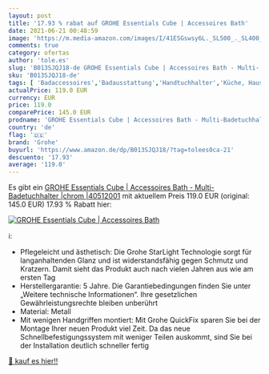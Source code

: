 ```yaml
---
layout: post
title: '17.93 % rabat auf GROHE Essentials Cube | Accessoires Bath'
date: 2021-06-21 00:48:59
image: 'https://m.media-amazon.com/images/I/41ESGswsy6L._SL500_._SL400_.jpg'
comments: true
category: ofertas
author: 'tole.es'
slug: 'B013SJQJ18-de GROHE Essentials Cube | Accessoires Bath - Multi-...'
sku: 'B013SJQJ18-de'
tags: [ 'Badaccessoires','Badausstattung','Handtuchhalter','Küche, Haushalt & Wohnen','grohe', ]
actualPrice: 119.0 EUR
currency: EUR
price: 119.0
comparePrice: 145.0 EUR
prodname: 'GROHE Essentials Cube | Accessoires Bath - Multi-Badetuchhalter |chrom |40512001'
country: 'de'
flag: '🇩🇪'
brand: 'Grohe'
buyurl: 'https://www.amazon.de/dp/B013SJQJ18/?tag=tolees0ca-21'
descuento: '17.93'
average: '119.0'
---
```


Es gibt ein [GROHE Essentials Cube | Accessoires Bath - Multi-Badetuchhalter |chrom |40512001](https://www.amazon.de/dp/B013SJQJ18/?tag=tolees0ca-21) mit aktuellem Preis 119.0 EUR (original: 145.0 EUR) 17.93 % Rabatt hier:

[![GROHE Essentials Cube | Accessoires Bath](https://m.media-amazon.com/images/I/41ESGswsy6L._SL500_._SL400_.jpg)](https://www.amazon.de/dp/B013SJQJ18/?tag=tolees0ca-21)

ℹ️:

- Pflegeleicht und ästhetisch: Die Grohe StarLight Technologie sorgt für langanhaltenden Glanz und ist widerstandsfähig gegen Schmutz und Kratzern. Damit sieht das Produkt auch nach vielen Jahren aus wie am ersten Tag
- Herstellergarantie: 5 Jahre. Die Garantiebedingungen finden Sie unter „Weitere technische Informationen“. Ihre gesetzlichen Gewährleistungsrechte bleiben unberührt
- Material: Metall
- Mit wenigen Handgriffen montiert: Mit Grohe QuickFix sparen Sie bei der Montage Ihrer neuen Produkt viel Zeit. Da das neue Schnellbefestigungssystem mit weniger Teilen auskommt, sind Sie bei der Installation deutlich schneller fertig

[🛒 kauf es hier!!](https://www.amazon.de/dp/B013SJQJ18/?tag=tolees0ca-21)
